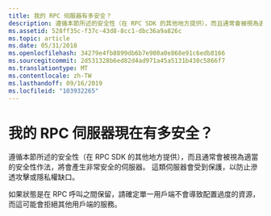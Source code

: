 ```yaml
---
title: 我的 RPC 伺服器有多安全？
description: 遵循本節所述的安全性（在 RPC SDK 的其他地方提供），而且通常會被視為適當的安全性作法，將會產生非常安全的伺服器。 這類伺服器會受到保護，以防止滲透攻擊或隱私權缺口。
ms.assetid: 528ff35c-f37c-43d8-8cc1-dbc36a9a826c
ms.topic: article
ms.date: 05/31/2018
ms.openlocfilehash: 34279e4fb8899db6b7e980a0e868e91c6edb8166
ms.sourcegitcommit: 2d531328b6ed82d4ad971a45a5131b430c5866f7
ms.translationtype: MT
ms.contentlocale: zh-TW
ms.lasthandoff: 09/16/2019
ms.locfileid: "103932265"
---
```

# <a name="how-secure-is-my-rpc-server-now"></a>我的 RPC 伺服器現在有多安全？

遵循本節所述的安全性（在 RPC SDK 的其他地方提供），而且通常會被視為適當的安全性作法，將會產生非常安全的伺服器。 這類伺服器會受到保護，以防止滲透攻擊或隱私權缺口。

如果狀態是在 RPC 呼叫之間保留，請確定單一用戶端不會導致配置過度的資源，而這可能會拒絕其他用戶端的服務。

 

 




